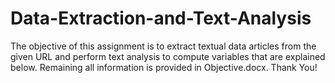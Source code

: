 # Data-Extraction-and-Text-Analysis
The objective of this assignment is to extract textual data articles from the given URL and perform text analysis to compute variables that are explained below.
Remaining all information is provided in Objective.docx.
Thank You!
